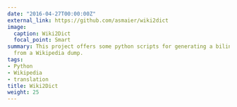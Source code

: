 ```yaml
---
date: "2016-04-27T00:00:00Z"
external_link: https://github.com/asmaier/wiki2dict
image:
  caption: Wiki2Dict
  focal_point: Smart
summary: This project offers some python scripts for generating a bilingual dictionary
  from a Wikipedia dump.
tags:
- Python
- Wikipedia
- translation
title: Wiki2Dict
weight: 25
---
```

